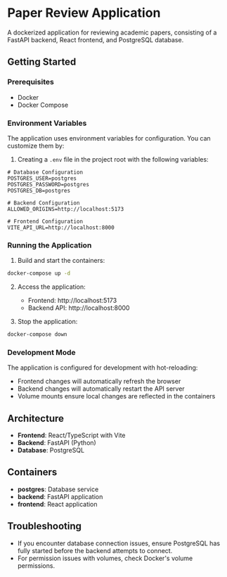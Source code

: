 # Paper Review Application

A dockerized application for reviewing academic papers, consisting of a FastAPI backend, React frontend, and PostgreSQL database.

## Getting Started

### Prerequisites

- Docker
- Docker Compose

### Environment Variables

The application uses environment variables for configuration. You can customize them by:

1. Creating a `.env` file in the project root with the following variables:

```
# Database Configuration
POSTGRES_USER=postgres
POSTGRES_PASSWORD=postgres
POSTGRES_DB=postgres

# Backend Configuration
ALLOWED_ORIGINS=http://localhost:5173

# Frontend Configuration
VITE_API_URL=http://localhost:8000
```

### Running the Application

1. Build and start the containers:

```bash
docker-compose up -d
```

2. Access the application:
   - Frontend: http://localhost:5173
   - Backend API: http://localhost:8000

3. Stop the application:

```bash
docker-compose down
```

### Development Mode

The application is configured for development with hot-reloading:

- Frontend changes will automatically refresh the browser
- Backend changes will automatically restart the API server
- Volume mounts ensure local changes are reflected in the containers

## Architecture

- **Frontend**: React/TypeScript with Vite
- **Backend**: FastAPI (Python)
- **Database**: PostgreSQL

## Containers

- **postgres**: Database service
- **backend**: FastAPI application
- **frontend**: React application

## Troubleshooting

- If you encounter database connection issues, ensure PostgreSQL has fully started before the backend attempts to connect.
- For permission issues with volumes, check Docker's volume permissions.
